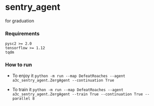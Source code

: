 # sentry_agent
for graduation

### Requirements  
```
pysc2 >= 2.0
tensorflow >= 1.12
tqdm 
```


### How to run  

- To enjoy it
```python -m run --map DefeatRoaches --agent a3c_sentry_agent.ZergAgent --continuation True```  

- To train it
```python -m run --map DefeatRoaches --agent a3c_sentry_agent.ZergAgent --train True --continuation True --parallel 8 ```

